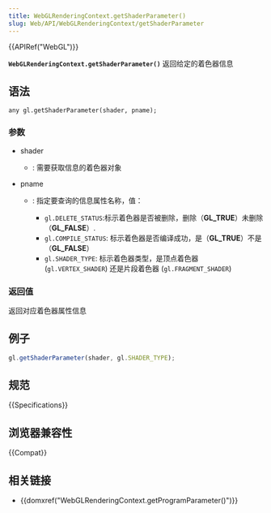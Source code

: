 ```yaml
---
title: WebGLRenderingContext.getShaderParameter()
slug: Web/API/WebGLRenderingContext/getShaderParameter
---
```


{{APIRef("WebGL")}}

**`WebGLRenderingContext.getShaderParameter()`** 返回给定的着色器信息

## 语法

```
any gl.getShaderParameter(shader, pname);
```

### 参数

- shader
  - : 需要获取信息的着色器对象
- pname

  - : 指定要查询的信息属性名称，值：

    - `gl.DELETE_STATUS`:标示着色器是否被删除，删除（**GL_TRUE**）未删除（**GL_FALSE**）.
    - `gl.COMPILE_STATUS`: 标示着色器是否编译成功，是（**GL_TRUE**）不是（**GL_FALSE**）
    - `gl.SHADER_TYPE`: 标示着色器类型，是顶点着色器 (`gl.VERTEX_SHADER`) 还是片段着色器 (`gl.FRAGMENT_SHADER`)

### 返回值

返回对应着色器属性信息

## 例子

```js
gl.getShaderParameter(shader, gl.SHADER_TYPE);
```

## 规范

{{Specifications}}

## 浏览器兼容性

{{Compat}}

## 相关链接

- {{domxref("WebGLRenderingContext.getProgramParameter()")}}
